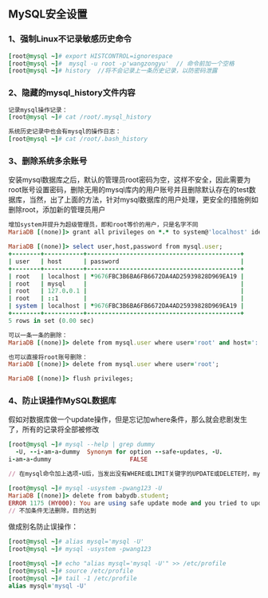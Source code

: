 ## MySQL安全设置

### 1、强制Linux不记录敏感历史命令
```ruby
[root@mysql ~]# export HISTCONTROL=ignorespace
[root@mysql ~]#  mysql -u root -p'wangzongyu'  // 命令前加一个空格
[root@mysql ~]# history  //将不会记录上一条历史记录，以防密码泄露
```

### 2、隐藏的mysql_history文件内容
```ruby
记录mysql操作记录：
[root@mysql ~]# cat /root/.mysql_history 

系统历史记录中也会有mysql的操作日志：
[root@mysql ~]# cat /root/.bash_history
```

### 3、删除系统多余账号
安装mysql数据库之后，默认的管理员root密码为空，这样不安全，因此需要为root账号设置密码，删除无用的mysql库内的用户账号并且删除默认存在的test数据库，当然，出了上面的方法，针对mysql数据库的用户处理，更安全的措施例如删除root，添加新的管理员用户
```ruby
增加system并提升为超级管理员，即和root等价的用户，只是名字不同
MariaDB [(none)]> grant all privileges on *.* to system@'localhost' identified by 'wangzongyu' with grant option;

```
```ruby
MariaDB [(none)]> select user,host,password from mysql.user;
+--------+-----------+-------------------------------------------+
| user   | host      | password                                  |
+--------+-----------+-------------------------------------------+
| root   | localhost | *9676FBC3B6BA6FB6672DA4AD25939828D969EA19 |
| root   | mysql     |                                           |
| root   | 127.0.0.1 |                                           |
| root   | ::1       |                                           |
| system | localhost | *9676FBC3B6BA6FB6672DA4AD25939828D969EA19 |
+--------+-----------+-------------------------------------------+
5 rows in set (0.00 sec)

可以一条一条的删除：
MariaDB [(none)]> delete from mysql.user where user='root' and host='::1';

也可以直接将root账号删除：
MariaDB [(none)]> delete from mysql.user where user='root';

MariaDB [(none)]> flush privileges;

```

### 4、防止误操作MySQL数据库
假如对数据库做一个update操作，但是忘记加where条件，那么就会悲剧发生了，所有的记录将全部被修改
```ruby
[root@mysql ~]# mysql --help | grep dummy
  -U, --i-am-a-dummy  Synonym for option --safe-updates, -U.
i-am-a-dummy                      FALSE

// 在mysql命令加上选项-U后，当发出没有WHERE或LIMIT关键字的UPDATE或DELETE时，mysql程序就会拒绝执行
```
```ruby
[root@mysql ~]# mysql -usystem -pwang123 -U
MariaDB [(none)]> delete from babydb.student;
ERROR 1175 (HY000): You are using safe update mode and you tried to update a table without a WHERE that uses a KEY column
// 不加条件无法删除，目的达到
```
做成别名防止误操作：
```ruby
[root@mysql ~]# alias mysql='mysql -U'
[root@mysql ~]# mysql -usystem -pwang123

[root@mysql ~]# echo "alias mysql='mysql -U'" >> /etc/profile
[root@mysql ~]# source /etc/profile
[root@mysql ~]# tail -1 /etc/profile
alias mysql='mysql -U'

```